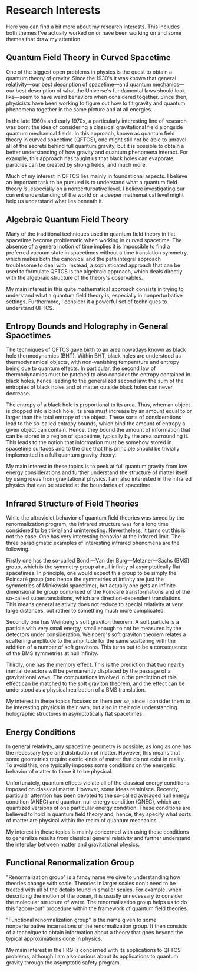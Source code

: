 # Research Interests

Here you can find a bit more about my research interests. This includes both themes I've actually worked on or have been working on and some themes that draw my attention. 

## Quantum Field Theory in Curved Spacetime

One of the biggest open problems in physics is the quest to obtain a quantum theory of gravity. Since the 1930's it was known that general relativity—our best description of spacetime—and quantum mechanics—our best description of what the Universe's fundamental laws should look like—seem to have weird behaviors when considered together. Since then, physicists have been working to figure out how to fit gravity and quantum phenomena together in the same picture and at all energies.

In the late 1960s and early 1970s, a particularly interesting line of research was born: the idea of considering a classical gravitational field alongside quantum mechanical fields. In this approach, known as quantum field theory in curved spacetime (QFTCS), one might still not be able to unravel all of the secrets behind full quantum gravity, but it is possible to obtain a better understanding of how gravity and quantum phenomena interact. For example, this approach has taught us that black holes can evaporate, particles can be created by strong fields, and much more. 

Much of my interest in QFTCS lies mainly in foundational aspects. I believe an important task to be pursued is to understand what a quantum field theory _is_, especially on a nonperturbative level. I believe investigating our current understanding of the world on a deeper mathematical level might help us understand what lies beneath it. 

## Algebraic Quantum Field Theory

Many of the traditional techniques used in quantum field theory in flat spacetime become problematic when working in curved spacetime. The absence of a general notion of time implies it is impossible to find a preferred vacuum state in spacetimes without a time translation symmetry, which makes both the canonical and the path integral approach troublesome to deal with. Instead, a sophisticated approach that can be used to formulate QFTCS is the algebraic approach, which deals directly with the algebraic structure of the theory's observables. 

My main interest in this quite mathematical approach consists in trying to understand what a quantum field theory is, especially in nonperturbative settings. Furthermore, I consider it a powerful set of techniques to understand QFTCS.

## Entropy Bounds and Holography in General Spacetimes

The techniques of QFTCS gave birth to an area nowadays known as black hole thermodynamics (BHT). Within BHT, black holes are understood as thermodynamical objects, with non-vanishing temperature and entropy being due to quantum effects. In particular, the second law of thermodynamics must be patched to also consider the entropy contained in black holes, hence leading to the generalized second law: the sum of the entropies of black holes and of matter outside black holes can never decrease. 

The entropy of a black hole is proportional to its area. Thus, when an object is dropped into a black hole, its area must increase by an amount equal to or larger than the total entropy of the object. These sorts of considerations lead to the so-called entropy bounds, which bind the amount of entropy a given object can contain. Hence, they bound the amount of information that can be stored in a region of spacetime, typically by the area surrounding it. This leads to the notion that information must be somehow stored in spacetime surfaces and to the clue that this principle should be trivially implemented in a full quantum gravity theory.

My main interest in these topics is to peek at full quantum gravity from low energy considerations and further understand the structure of matter itself by using ideas from gravitational physics. I am also interested in the infrared physics that can be studied at the boundaries of spacetime.

## Infrared Structure of Field Theories

While the ultraviolet behavior of quantum field theories was tamed by the renormalization program, the infrared structure was for a long time considered to be trivial and uninteresting. Nevertheless, it turns out this is not the case. One has very interesting behavior at the infrared limit. The three paradigmatic examples of interesting infrared phenomena are the following. 

Firstly one has the so-called Bondi—Van der Burg—Metzner—Sachs (BMS) group, which is the symmetry group at null infinity of asymptotically flat spacetimes. In principle, one would expect this group to be simply the Poincaré group (and hence the symmetries at infinity are just the symmetries of Minkowski spacetime), but actually one gets an infinite-dimensional lie group comprised of the Poincaré transformations and of the so-called supertranslations, which are direction-dependent translations. This means general relativity does not reduce to special relativity at very large distances, but rather to something much more complicated. 

Secondly one has Weinberg's soft graviton theorem. A soft particle is a particle with very small energy, small enough to not be measured by the detectors under consideration. Weinberg's soft graviton theorem relates a scattering amplitude to the amplitude for the same scattering with the addition of a number of soft gravitons. This turns out to be a consequence of the BMS symmetries at null infinity.

Thirdly, one has the memory effect. This is the prediction that two nearby inertial detectors will be permanently displaced by the passage of a gravitational wave. The computations involved in the prediction of this effect can be matched to the soft graviton theorem, and the effect can be understood as a physical realization of a BMS translation.

My interest in these topics focuses on them _per se_, since I consider them to be interesting physics in their own, but also in their role understanding holographic structures in asymptotically flat spacetimes.

## Energy Conditions

In general relativity, any spacetime geometry is possible, as long as one has the necessary type and distribution of matter. However, this means that some geometries require exotic kinds of matter that do not exist in reality. To avoid this, one typically imposes some conditions on the energetic behavior of matter to force it to be physical. 

Unfortunately, quantum effects violate all of the classical energy conditions imposed on classical matter. However, some ideas reminisce. Recently, particular attention has been devoted to the so-called averaged null energy condition (ANEC) and quantum null energy condition (QNEC), which are quantized versions of one particular energy condition. These conditions are believed to hold in quantum field theory and, hence, they specify what sorts of matter are physical within the realm of quantum mechanics.

My interest in these topics is mainly concerned with using these conditions to generalize results from classical general relativity and further understand the interplay between matter and gravitational physics.

## Functional Renormalization Group

"Renormalization group" is a fancy name we give to understanding how theories change with scale. Theories in larger scales don't need to be treated with all of the details found in smaller scales. For example, when describing the motion of the ocean, it is usually unnecessary to consider the molecular structure of water. The renormalization group helps us to do this "zoom-out" procedure within the framework of quantum field theories. 

"Functional renormalization group" is the name given to some nonperturbative incarnations of the renormalization group. It then consists of a technique to obtain information about a theory that goes beyond the typical approximations done in physics. 

My main interest in the FRG is concerned with its applications to QFTCS problems, although I am also curious about its applications to quantum gravity through the asymptotic safety program.
